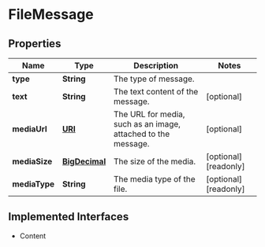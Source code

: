 

# FileMessage

## Properties

Name | Type | Description | Notes
------------ | ------------- | ------------- | -------------
**type** | **String** | The type of message. | 
**text** | **String** | The text content of the message. |  [optional]
**mediaUrl** | [**URI**](URI.md) | The URL for media, such as an image, attached to the message. |  [optional]
**mediaSize** | [**BigDecimal**](BigDecimal.md) | The size of the media. |  [optional] [readonly]
**mediaType** | **String** | The media type of the file. |  [optional] [readonly]


## Implemented Interfaces

* Content


